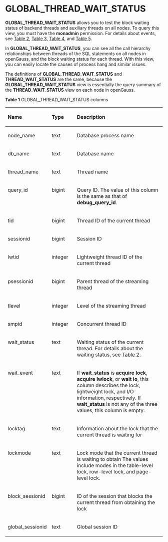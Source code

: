 # GLOBAL\_THREAD\_WAIT\_STATUS<a name="EN-US_TOPIC_0289899924"></a>

**GLOBAL\_THREAD\_WAIT\_STATUS**  allows you to test the block waiting status of backend threads and auxiliary threads on all nodes. To query this view, you must have the  **monadmin**  permission. For details about events, see  [Table 2](../DataBaseReference/pg_thread_wait_status.md#en-us_topic_0283136724_en-us_topic_0237122466_en-us_topic_0059777957_t794f802302c24514a5db22d51eabacc4),  [Table 3](../DataBaseReference/pg_thread_wait_status.md#en-us_topic_0283136724_en-us_topic_0237122466_table38811324183420),  [Table 4](../DataBaseReference/pg_thread_wait_status.md#en-us_topic_0283136724_en-us_topic_0237122466_table124603113369), and  [Table 5](../DataBaseReference/pg_thread_wait_status.md#en-us_topic_0283136724_en-us_topic_0237122466_table11826123533718).

In  **GLOBAL\_THREAD\_WAIT\_STATUS**, you can see all the call hierarchy relationships between threads of the SQL statements on all nodes in openGauss, and the block waiting status for each thread. With this view, you can easily locate the causes of process hang and similar issues.

The definitions of  **GLOBAL\_THREAD\_WAIT\_STATUS**  and  **THREAD\_WAIT\_STATUS**  are the same, because the  **GLOBAL\_THREAD\_WAIT\_STATUS**  view is essentially the query summary of the  **THREAD\_WAIT\_STATUS**  view on each node in openGauss.

**Table  1**  GLOBAL\_THREAD\_WAIT\_STATUS columns

<a name="en-us_topic_0283136731_en-us_topic_0237122640_table662933112916"></a>
<table><thead align="left"><tr id="en-us_topic_0283136731_en-us_topic_0237122640_row11222433122910"><th class="cellrowborder" valign="top" width="17.27%" id="mcps1.2.4.1.1"><p id="en-us_topic_0283136731_en-us_topic_0237122640_p122221533182917"><a name="en-us_topic_0283136731_en-us_topic_0237122640_p122221533182917"></a><a name="en-us_topic_0283136731_en-us_topic_0237122640_p122221533182917"></a><strong id="b56281743154818"><a name="b56281743154818"></a><a name="b56281743154818"></a>Name</strong></p>
</th>
<th class="cellrowborder" valign="top" width="16.8%" id="mcps1.2.4.1.2"><p id="en-us_topic_0283136731_en-us_topic_0237122640_p722317332297"><a name="en-us_topic_0283136731_en-us_topic_0237122640_p722317332297"></a><a name="en-us_topic_0283136731_en-us_topic_0237122640_p722317332297"></a><strong id="b4348164416489"><a name="b4348164416489"></a><a name="b4348164416489"></a>Type</strong></p>
</th>
<th class="cellrowborder" valign="top" width="65.93%" id="mcps1.2.4.1.3"><p id="en-us_topic_0283136731_en-us_topic_0237122640_p1822383316298"><a name="en-us_topic_0283136731_en-us_topic_0237122640_p1822383316298"></a><a name="en-us_topic_0283136731_en-us_topic_0237122640_p1822383316298"></a><strong id="b13141645144813"><a name="b13141645144813"></a><a name="b13141645144813"></a>Description</strong></p>
</th>
</tr>
</thead>
<tbody><tr id="en-us_topic_0283136731_en-us_topic_0237122640_row7223153312916"><td class="cellrowborder" valign="top" width="17.27%" headers="mcps1.2.4.1.1 "><p id="en-us_topic_0283136731_en-us_topic_0237122640_p222313312296"><a name="en-us_topic_0283136731_en-us_topic_0237122640_p222313312296"></a><a name="en-us_topic_0283136731_en-us_topic_0237122640_p222313312296"></a>node_name</p>
</td>
<td class="cellrowborder" valign="top" width="16.8%" headers="mcps1.2.4.1.2 "><p id="en-us_topic_0283136731_en-us_topic_0237122640_p1222314339298"><a name="en-us_topic_0283136731_en-us_topic_0237122640_p1222314339298"></a><a name="en-us_topic_0283136731_en-us_topic_0237122640_p1222314339298"></a>text</p>
</td>
<td class="cellrowborder" valign="top" width="65.93%" headers="mcps1.2.4.1.3 "><p id="en-us_topic_0283136731_en-us_topic_0237122640_p16224153352916"><a name="en-us_topic_0283136731_en-us_topic_0237122640_p16224153352916"></a><a name="en-us_topic_0283136731_en-us_topic_0237122640_p16224153352916"></a>Database process name</p>
</td>
</tr>
<tr id="en-us_topic_0283136731_en-us_topic_0237122640_row182241433152910"><td class="cellrowborder" valign="top" width="17.27%" headers="mcps1.2.4.1.1 "><p id="en-us_topic_0283136731_en-us_topic_0237122640_p1722417336293"><a name="en-us_topic_0283136731_en-us_topic_0237122640_p1722417336293"></a><a name="en-us_topic_0283136731_en-us_topic_0237122640_p1722417336293"></a>db_name</p>
</td>
<td class="cellrowborder" valign="top" width="16.8%" headers="mcps1.2.4.1.2 "><p id="en-us_topic_0283136731_en-us_topic_0237122640_p15224143318296"><a name="en-us_topic_0283136731_en-us_topic_0237122640_p15224143318296"></a><a name="en-us_topic_0283136731_en-us_topic_0237122640_p15224143318296"></a>text</p>
</td>
<td class="cellrowborder" valign="top" width="65.93%" headers="mcps1.2.4.1.3 "><p id="en-us_topic_0283136731_en-us_topic_0237122640_p102241733202915"><a name="en-us_topic_0283136731_en-us_topic_0237122640_p102241733202915"></a><a name="en-us_topic_0283136731_en-us_topic_0237122640_p102241733202915"></a>Database name</p>
</td>
</tr>
<tr id="en-us_topic_0283136731_en-us_topic_0237122640_row1922463311293"><td class="cellrowborder" valign="top" width="17.27%" headers="mcps1.2.4.1.1 "><p id="en-us_topic_0283136731_en-us_topic_0237122640_p322443313294"><a name="en-us_topic_0283136731_en-us_topic_0237122640_p322443313294"></a><a name="en-us_topic_0283136731_en-us_topic_0237122640_p322443313294"></a>thread_name</p>
</td>
<td class="cellrowborder" valign="top" width="16.8%" headers="mcps1.2.4.1.2 "><p id="en-us_topic_0283136731_en-us_topic_0237122640_p13224133312299"><a name="en-us_topic_0283136731_en-us_topic_0237122640_p13224133312299"></a><a name="en-us_topic_0283136731_en-us_topic_0237122640_p13224133312299"></a>text</p>
</td>
<td class="cellrowborder" valign="top" width="65.93%" headers="mcps1.2.4.1.3 "><p id="en-us_topic_0283136731_en-us_topic_0237122640_p7224173311290"><a name="en-us_topic_0283136731_en-us_topic_0237122640_p7224173311290"></a><a name="en-us_topic_0283136731_en-us_topic_0237122640_p7224173311290"></a>Thread name</p>
</td>
</tr>
<tr id="en-us_topic_0283136731_en-us_topic_0237122640_row1622433392914"><td class="cellrowborder" valign="top" width="17.27%" headers="mcps1.2.4.1.1 "><p id="en-us_topic_0283136731_en-us_topic_0237122640_p1922517336292"><a name="en-us_topic_0283136731_en-us_topic_0237122640_p1922517336292"></a><a name="en-us_topic_0283136731_en-us_topic_0237122640_p1922517336292"></a>query_id</p>
</td>
<td class="cellrowborder" valign="top" width="16.8%" headers="mcps1.2.4.1.2 "><p id="en-us_topic_0283136731_en-us_topic_0237122640_p162251733182913"><a name="en-us_topic_0283136731_en-us_topic_0237122640_p162251733182913"></a><a name="en-us_topic_0283136731_en-us_topic_0237122640_p162251733182913"></a>bigint</p>
</td>
<td class="cellrowborder" valign="top" width="65.93%" headers="mcps1.2.4.1.3 "><p id="en-us_topic_0283136731_en-us_topic_0237122640_p322515333296"><a name="en-us_topic_0283136731_en-us_topic_0237122640_p322515333296"></a><a name="en-us_topic_0283136731_en-us_topic_0237122640_p322515333296"></a>Query ID. The value of this column is the same as that of <strong id="b1489194819488"><a name="b1489194819488"></a><a name="b1489194819488"></a>debug_query_id</strong>.</p>
</td>
</tr>
<tr id="en-us_topic_0283136731_en-us_topic_0237122640_row522543322918"><td class="cellrowborder" valign="top" width="17.27%" headers="mcps1.2.4.1.1 "><p id="en-us_topic_0283136731_en-us_topic_0237122640_p192254339290"><a name="en-us_topic_0283136731_en-us_topic_0237122640_p192254339290"></a><a name="en-us_topic_0283136731_en-us_topic_0237122640_p192254339290"></a>tid</p>
</td>
<td class="cellrowborder" valign="top" width="16.8%" headers="mcps1.2.4.1.2 "><p id="en-us_topic_0283136731_en-us_topic_0237122640_p1722543362919"><a name="en-us_topic_0283136731_en-us_topic_0237122640_p1722543362919"></a><a name="en-us_topic_0283136731_en-us_topic_0237122640_p1722543362919"></a>bigint</p>
</td>
<td class="cellrowborder" valign="top" width="65.93%" headers="mcps1.2.4.1.3 "><p id="en-us_topic_0283136731_en-us_topic_0237122640_p162251331296"><a name="en-us_topic_0283136731_en-us_topic_0237122640_p162251331296"></a><a name="en-us_topic_0283136731_en-us_topic_0237122640_p162251331296"></a>Thread ID of the current thread</p>
</td>
</tr>
<tr id="en-us_topic_0283136731_en-us_topic_0237122640_row12251333122918"><td class="cellrowborder" valign="top" width="17.27%" headers="mcps1.2.4.1.1 "><p id="en-us_topic_0283136731_en-us_topic_0237122640_p182255333297"><a name="en-us_topic_0283136731_en-us_topic_0237122640_p182255333297"></a><a name="en-us_topic_0283136731_en-us_topic_0237122640_p182255333297"></a>sessionid</p>
</td>
<td class="cellrowborder" valign="top" width="16.8%" headers="mcps1.2.4.1.2 "><p id="en-us_topic_0283136731_en-us_topic_0237122640_p1722623310299"><a name="en-us_topic_0283136731_en-us_topic_0237122640_p1722623310299"></a><a name="en-us_topic_0283136731_en-us_topic_0237122640_p1722623310299"></a>bigint</p>
</td>
<td class="cellrowborder" valign="top" width="65.93%" headers="mcps1.2.4.1.3 "><p id="en-us_topic_0283136731_en-us_topic_0237122640_p722633311293"><a name="en-us_topic_0283136731_en-us_topic_0237122640_p722633311293"></a><a name="en-us_topic_0283136731_en-us_topic_0237122640_p722633311293"></a>Session ID</p>
</td>
</tr>
<tr id="en-us_topic_0283136731_en-us_topic_0237122640_row16226183310293"><td class="cellrowborder" valign="top" width="17.27%" headers="mcps1.2.4.1.1 "><p id="en-us_topic_0283136731_en-us_topic_0237122640_p32261339290"><a name="en-us_topic_0283136731_en-us_topic_0237122640_p32261339290"></a><a name="en-us_topic_0283136731_en-us_topic_0237122640_p32261339290"></a>lwtid</p>
</td>
<td class="cellrowborder" valign="top" width="16.8%" headers="mcps1.2.4.1.2 "><p id="en-us_topic_0283136731_en-us_topic_0237122640_p1222633352919"><a name="en-us_topic_0283136731_en-us_topic_0237122640_p1222633352919"></a><a name="en-us_topic_0283136731_en-us_topic_0237122640_p1222633352919"></a>integer</p>
</td>
<td class="cellrowborder" valign="top" width="65.93%" headers="mcps1.2.4.1.3 "><p id="en-us_topic_0283136731_en-us_topic_0237122640_p6226193311298"><a name="en-us_topic_0283136731_en-us_topic_0237122640_p6226193311298"></a><a name="en-us_topic_0283136731_en-us_topic_0237122640_p6226193311298"></a>Lightweight thread ID of the current thread</p>
</td>
</tr>
<tr id="en-us_topic_0283136731_row1866123820178"><td class="cellrowborder" valign="top" width="17.27%" headers="mcps1.2.4.1.1 "><p id="en-us_topic_0283136731_p1841630191617"><a name="en-us_topic_0283136731_p1841630191617"></a><a name="en-us_topic_0283136731_p1841630191617"></a>psessionid</p>
</td>
<td class="cellrowborder" valign="top" width="16.8%" headers="mcps1.2.4.1.2 "><p id="en-us_topic_0283136731_p1251930161615"><a name="en-us_topic_0283136731_p1251930161615"></a><a name="en-us_topic_0283136731_p1251930161615"></a>bigint</p>
</td>
<td class="cellrowborder" valign="top" width="65.93%" headers="mcps1.2.4.1.3 "><p id="en-us_topic_0283136731_p195129277281"><a name="en-us_topic_0283136731_p195129277281"></a><a name="en-us_topic_0283136731_p195129277281"></a>Parent thread of the streaming thread</p>
</td>
</tr>
<tr id="en-us_topic_0283136731_row18737144231712"><td class="cellrowborder" valign="top" width="17.27%" headers="mcps1.2.4.1.1 "><p id="en-us_topic_0283136731_p1488234151618"><a name="en-us_topic_0283136731_p1488234151618"></a><a name="en-us_topic_0283136731_p1488234151618"></a>tlevel</p>
</td>
<td class="cellrowborder" valign="top" width="16.8%" headers="mcps1.2.4.1.2 "><p id="en-us_topic_0283136731_p15488134151619"><a name="en-us_topic_0283136731_p15488134151619"></a><a name="en-us_topic_0283136731_p15488134151619"></a>integer</p>
</td>
<td class="cellrowborder" valign="top" width="65.93%" headers="mcps1.2.4.1.3 "><p id="en-us_topic_0283136731_p10488183411165"><a name="en-us_topic_0283136731_p10488183411165"></a><a name="en-us_topic_0283136731_p10488183411165"></a>Level of the streaming thread</p>
</td>
</tr>
<tr id="en-us_topic_0283136731_en-us_topic_0237122640_row162276331299"><td class="cellrowborder" valign="top" width="17.27%" headers="mcps1.2.4.1.1 "><p id="en-us_topic_0283136731_en-us_topic_0237122640_p2227533192910"><a name="en-us_topic_0283136731_en-us_topic_0237122640_p2227533192910"></a><a name="en-us_topic_0283136731_en-us_topic_0237122640_p2227533192910"></a>smpid</p>
</td>
<td class="cellrowborder" valign="top" width="16.8%" headers="mcps1.2.4.1.2 "><p id="en-us_topic_0283136731_en-us_topic_0237122640_p02277338290"><a name="en-us_topic_0283136731_en-us_topic_0237122640_p02277338290"></a><a name="en-us_topic_0283136731_en-us_topic_0237122640_p02277338290"></a>integer</p>
</td>
<td class="cellrowborder" valign="top" width="65.93%" headers="mcps1.2.4.1.3 "><p id="en-us_topic_0283136731_en-us_topic_0237122640_p1122823316298"><a name="en-us_topic_0283136731_en-us_topic_0237122640_p1122823316298"></a><a name="en-us_topic_0283136731_en-us_topic_0237122640_p1122823316298"></a>Concurrent thread ID</p>
</td>
</tr>
<tr id="en-us_topic_0283136731_en-us_topic_0237122640_row722812339294"><td class="cellrowborder" valign="top" width="17.27%" headers="mcps1.2.4.1.1 "><p id="en-us_topic_0283136731_en-us_topic_0237122640_p16228183382912"><a name="en-us_topic_0283136731_en-us_topic_0237122640_p16228183382912"></a><a name="en-us_topic_0283136731_en-us_topic_0237122640_p16228183382912"></a>wait_status</p>
</td>
<td class="cellrowborder" valign="top" width="16.8%" headers="mcps1.2.4.1.2 "><p id="en-us_topic_0283136731_en-us_topic_0237122640_p192281733112915"><a name="en-us_topic_0283136731_en-us_topic_0237122640_p192281733112915"></a><a name="en-us_topic_0283136731_en-us_topic_0237122640_p192281733112915"></a>text</p>
</td>
<td class="cellrowborder" valign="top" width="65.93%" headers="mcps1.2.4.1.3 "><p id="en-us_topic_0283136731_en-us_topic_0237122640_p1122820333294"><a name="en-us_topic_0283136731_en-us_topic_0237122640_p1122820333294"></a><a name="en-us_topic_0283136731_en-us_topic_0237122640_p1122820333294"></a>Waiting status of the current thread. For details about the waiting status, see <a href="../DataBaseReference/pg_thread_wait_status.md#en-us_topic_0283136724_en-us_topic_0237122466_en-us_topic_0059777957_t794f802302c24514a5db22d51eabacc4">Table 2</a>.</p>
</td>
</tr>
<tr id="en-us_topic_0283136731_en-us_topic_0237122640_row142282033152915"><td class="cellrowborder" valign="top" width="17.27%" headers="mcps1.2.4.1.1 "><p id="en-us_topic_0283136731_en-us_topic_0237122640_p3228113316292"><a name="en-us_topic_0283136731_en-us_topic_0237122640_p3228113316292"></a><a name="en-us_topic_0283136731_en-us_topic_0237122640_p3228113316292"></a>wait_event</p>
</td>
<td class="cellrowborder" valign="top" width="16.8%" headers="mcps1.2.4.1.2 "><p id="en-us_topic_0283136731_en-us_topic_0237122640_p102281933132919"><a name="en-us_topic_0283136731_en-us_topic_0237122640_p102281933132919"></a><a name="en-us_topic_0283136731_en-us_topic_0237122640_p102281933132919"></a>text</p>
</td>
<td class="cellrowborder" valign="top" width="65.93%" headers="mcps1.2.4.1.3 "><p id="en-us_topic_0283136731_en-us_topic_0237122640_p122291833182913"><a name="en-us_topic_0283136731_en-us_topic_0237122640_p122291833182913"></a><a name="en-us_topic_0283136731_en-us_topic_0237122640_p122291833182913"></a>If <strong id="b71238513498"><a name="b71238513498"></a><a name="b71238513498"></a>wait_status</strong> is <strong id="b1124450496"><a name="b1124450496"></a><a name="b1124450496"></a>acquire lock</strong>, <strong id="b11250554911"><a name="b11250554911"></a><a name="b11250554911"></a>acquire lwlock</strong>, or <strong id="b612585154914"><a name="b612585154914"></a><a name="b612585154914"></a>wait io</strong>, this column describes the lock, lightweight lock, and I/O information, respectively. If <strong id="b148031712144912"><a name="b148031712144912"></a><a name="b148031712144912"></a>wait_status</strong> is not any of the three values, this column is empty.</p>
</td>
</tr>
<tr id="row1934419361215"><td class="cellrowborder" valign="top" width="17.27%" headers="mcps1.2.4.1.1 "><p id="p734417363218"><a name="p734417363218"></a><a name="p734417363218"></a>locktag</p>
</td>
<td class="cellrowborder" valign="top" width="16.8%" headers="mcps1.2.4.1.2 "><p id="p03448361211"><a name="p03448361211"></a><a name="p03448361211"></a>text</p>
</td>
<td class="cellrowborder" valign="top" width="65.93%" headers="mcps1.2.4.1.3 "><p id="p20344163692117"><a name="p20344163692117"></a><a name="p20344163692117"></a>Information about the lock that the current thread is waiting for</p>
</td>
</tr>
<tr id="row98931538122110"><td class="cellrowborder" valign="top" width="17.27%" headers="mcps1.2.4.1.1 "><p id="p6893738102112"><a name="p6893738102112"></a><a name="p6893738102112"></a>lockmode</p>
</td>
<td class="cellrowborder" valign="top" width="16.8%" headers="mcps1.2.4.1.2 "><p id="p10893838162120"><a name="p10893838162120"></a><a name="p10893838162120"></a>text</p>
</td>
<td class="cellrowborder" valign="top" width="65.93%" headers="mcps1.2.4.1.3 "><p id="p1589313388211"><a name="p1589313388211"></a><a name="p1589313388211"></a>Lock mode that the current thread is waiting to obtain The values include modes in the table-level lock, row-level lock, and page-level lock.</p>
</td>
</tr>
<tr id="row1019514122113"><td class="cellrowborder" valign="top" width="17.27%" headers="mcps1.2.4.1.1 "><p id="p10195134152115"><a name="p10195134152115"></a><a name="p10195134152115"></a>block_sessionid</p>
</td>
<td class="cellrowborder" valign="top" width="16.8%" headers="mcps1.2.4.1.2 "><p id="p10195441162112"><a name="p10195441162112"></a><a name="p10195441162112"></a>bigint</p>
</td>
<td class="cellrowborder" valign="top" width="65.93%" headers="mcps1.2.4.1.3 "><p id="p1919512419218"><a name="p1919512419218"></a><a name="p1919512419218"></a>ID of the session that blocks the current thread from obtaining the lock</p>
</td>
</tr>
<tr id="row38944434217"><td class="cellrowborder" valign="top" width="17.27%" headers="mcps1.2.4.1.1 "><p id="p689410434213"><a name="p689410434213"></a><a name="p689410434213"></a>global_sessionid</p>
</td>
<td class="cellrowborder" valign="top" width="16.8%" headers="mcps1.2.4.1.2 "><p id="p168941543112113"><a name="p168941543112113"></a><a name="p168941543112113"></a>text</p>
</td>
<td class="cellrowborder" valign="top" width="65.93%" headers="mcps1.2.4.1.3 "><p id="p128940436213"><a name="p128940436213"></a><a name="p128940436213"></a>Global session ID</p>
</td>
</tr>
</tbody>
</table>

